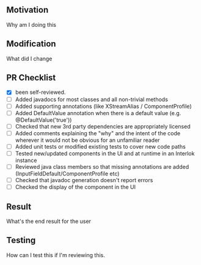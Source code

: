 ## Motivation

Why am I doing this

## Modification

What did I change

## PR Checklist

- [x] been self-reviewed.
- [ ] Added javadocs for most classes and all non-trivial methods
- [ ] Added supporting annotations (like XStreamAlias / ComponentProfile)
- [ ] Added DefaultValue annotation when there is a default value (e.g. @DefaultValue('true'))
- [ ] Checked that new 3rd party dependencies are appropriately licensed
- [ ] Added comments explaining the "why" and the intent of the code wherever it would not be obvious for an unfamiliar reader
- [ ] Added unit tests or modified existing tests to cover new code paths
- [ ] Tested new/updated components in the UI and at runtime in an Interlok instance
- [ ] Reviewed java class members so that missing annotations are added (InputFieldDefault/ComponentProfile etc)
- [ ] Checked that javadoc generation doesn't report errors
- [ ] Checked the display of the component in the UI

## Result

What's the end result for the user

## Testing

How can I test this if I'm reviewing this.
